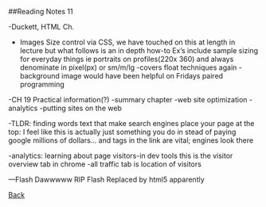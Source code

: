
##Reading Notes 11

-Duckett, HTML Ch.
- Images
Size control via CSS, we have touched on this at length in lecture but what follows is an in depth how-to
Ex’s include sample sizing for everyday things ie portraits on profiles(220x 360) and always denominate in pixel(px) or sm/m/lg
-covers float techniques again
-background image would have been helpful on Fridays paired programming 


-CH 19 Practical information(?)
-summary chapter
-web site optimization
-analytics
-putting sites on the web


-TLDR: finding words text that make search engines place your page at the top: I feel like this is actually just something you do in stead of paying google millions of dollars…<a> and <ab> tags in the link are vital; engines look there


-analytics: learning about page visitors-in dev tools this is the visitor overview tab in chrome
-all traffic tab is location of visitors

—Flash
Dawwwww RIP Flash
Replaced by html5 apparently

[Back](README.md)
